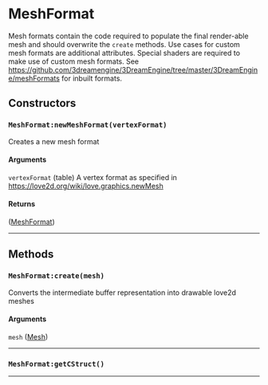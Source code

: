 # MeshFormat
Mesh formats contain the code required to populate the final render-able mesh and should overwrite the `create` methods. Use cases for custom mesh formats are additional attributes. Special shaders are required to make use of custom mesh formats. See https://github.com/3dreamengine/3DreamEngine/tree/master/3DreamEngine/meshFormats for inbuilt formats.
## Constructors
### `MeshFormat:newMeshFormat(vertexFormat)`
Creates a new mesh format
#### Arguments
`vertexFormat` (table)  A vertex format as specified in https://love2d.org/wiki/love.graphics.newMesh

#### Returns
([MeshFormat](https://3dreamengine.github.io/3DreamEngine/docu/classes/meshformat)) 


_________________

## Methods
### `MeshFormat:create(mesh)`
Converts the intermediate buffer representation into drawable love2d meshes
#### Arguments
`mesh` ([Mesh](https://3dreamengine.github.io/3DreamEngine/docu/classes/mesh)) 


_________________

### `MeshFormat:getCStruct()`


_________________
